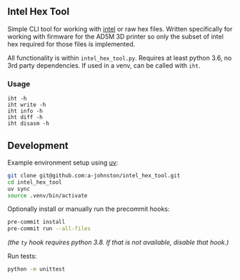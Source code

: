 ## Intel Hex Tool

Simple CLI tool for working with [intel](https://en.wikipedia.org/wiki/Intel_HEX#Record_types) or raw hex files. Written specifically for working with firmware for the AD5M 3D printer so only the subset of intel hex required for those files is implemented.

All functionality is within `intel_hex_tool.py`. Requires at least python 3.6, no 3rd party dependencies. If used in a venv, can be called with `iht`.


### Usage

```
iht -h
iht write -h
iht info -h
iht diff -h
iht disasm -h
```

## Development

Example environment setup using [uv](https://docs.astral.sh/uv/):
```bash
git clone git@github.com:a-johnston/intel_hex_tool.git
cd intel_hex_tool
uv sync
source .venv/bin/activate
```

Optionally install or manually run the precommit hooks:
```bash
pre-commit install
pre-commit run --all-files
```
_(the `ty` hook requires python 3.8. If that is not available, disable that hook.)_

Run tests:
```bash
python -m unittest
```
